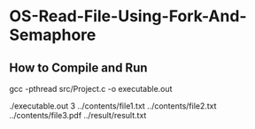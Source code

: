 # OS-Read-File-Using-Fork-And-Semaphore

How to Compile and Run
---------------------

gcc -pthread src/Project.c -o executable.out

./executable.out 3 ../contents/file1.txt ../contents/file2.txt ../contents/file3.pdf ../result/result.txt
